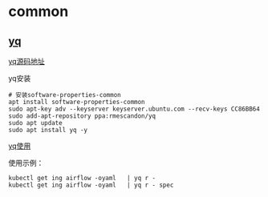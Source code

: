 # common

## [yq](#yq)

[yq源码地址](https://github.com/mikefarah/yq)

yq安装

```
# 安装software-properties-common
apt install software-properties-common
sudo apt-key adv --keyserver keyserver.ubuntu.com --recv-keys CC86BB64
sudo add-apt-repository ppa:rmescandon/yq
sudo apt update
sudo apt install yq -y
```

[yq使用](https://lyyao09.github.io/2019/08/02/tools/The-usage-of-yq-read-write/)

使用示例：
```
kubectl get ing airflow -oyaml   | yq r - 
kubectl get ing airflow -oyaml   | yq r - spec
```


